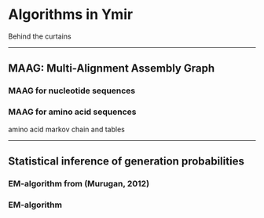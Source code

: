 # Algorithms in Ymir
Behind the curtains

---

## MAAG: Multi-Alignment Assembly Graph

### MAAG for nucleotide sequences

### MAAG for amino acid sequences

amino acid markov chain and tables

---

## Statistical inference of generation probabilities

### EM-algorithm from (Murugan, 2012)

### EM-algorithm